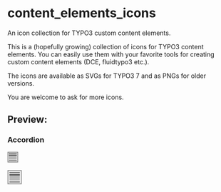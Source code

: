 # content_elements_icons
An icon collection for TYPO3 custom content elements.

This is a (hopefully growing) collection of icons for TYPO3 content elements.
You can easily use them with your favorite tools for creating custom content elements (DCE, fluidtypo3 etc.).

The icons are available as SVGs for TYPO3 7 and as PNGs for older versions.

You are welcome to ask for more icons.

## Preview:

### Accordion

![](Resources/Public/Icons/Content/Accordion.png)

![](Previews/Accordion.png)
